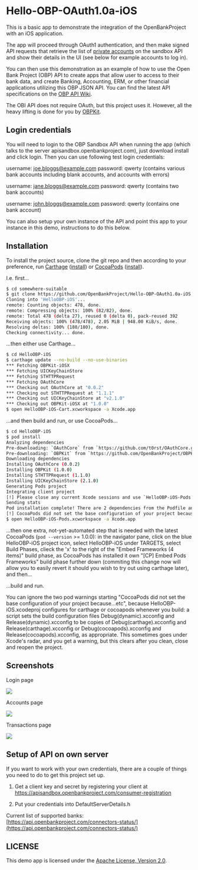 Hello-OBP-OAuth1.0a-iOS
========================

This is a basic app to demonstrate the integration of the OpenBankProject with an iOS application. 

The app will proceed through OAuth1 authentication, and then make signed API requests that retrieve the list of [private accounts](https://github.com/OpenBankProject/OBP-API/wiki/REST-API-V1.2#accounts-private) on the sandbox API and show their details in the UI (see below for example accounts to log in). 

You can then use this demonstration as an example of how to use the Open Bank Project (OBP) API to create apps that allow user to access to their bank data, and create Banking, Accounting, ERM, or other financial applications utilizing this OBP JSON API. You can find the latest API specifications on the [OBP API Wiki](https://github.com/OpenBankProject/OBP-API/wiki).

The OBI API does not require OAuth, but this project uses it. However, all the heavy lifting is done for you by [OBPKit](https://github.com/OpenBankProject/OBPKit-iOSX).

## Login credentials

You will need to login to the OBP Sandbox API when running the app (which talks to the server apisandbox.openbankproject.com), just download install and click login. Then you can use following test login credentials:

username: joe.bloggs@example.com
password: qwerty
(contains various bank accounts including blank accounts, and accounts with errors) 

username: jane.bloggs@example.com
password: qwerty
(contains two bank accounts)

username: john.bloggs@example.com
password: qwerty
(contains one bank account)

You can also setup your own instance of the API and point this app to your instance in this demo, instructions to do this below.

## Installation

To install the project source, clone the git repo and then according to your preference, run [Carthage][] ([install][Carthage-install]) or [CocoaPods][] ([install][CocoaPods-install]).

I.e. first...

```sh
$ cd somewhere-suitable
$ git clone https://github.com/OpenBankProject/Hello-OBP-OAuth1.0a-iOS.git HelloOBP-iOS
Cloning into 'HelloOBP-iOS'...
remote: Counting objects: 478, done.
remote: Compressing objects: 100% (82/82), done.
remote: Total 478 (delta 27), reused 0 (delta 0), pack-reused 392
Receiving objects: 100% (478/478), 2.05 MiB | 948.00 KiB/s, done.
Resolving deltas: 100% (180/180), done.
Checking connectivity... done.
```

...then either use Carthage...

```sh
$ cd HelloOBP-iOS
$ carthage update --no-build --no-use-binaries 
*** Fetching OBPKit-iOSX
*** Fetching UICKeyChainStore
*** Fetching STHTTPRequest
*** Fetching OAuthCore
*** Checking out OAuthCore at "0.0.2"
*** Checking out STHTTPRequest at "1.1.1"
*** Checking out UICKeyChainStore at "v2.1.0"
*** Checking out OBPKit-iOSX at "1.0.0"
$ open HelloOBP-iOS-Cart.xcworkspace -a Xcode.app
```

...and then build and run, or use CocoaPods...

```sh
$ cd HelloOBP-iOS
$ pod install 
Analyzing dependencies
Pre-downloading: `OAuthCore` from `https://github.com/t0rst/OAuthCore.git`, commit `03121e6b8bc7ba3dea07df1289546134b192b494`
Pre-downloading: `OBPKit` from `https://github.com/OpenBankProject/OBPKit-iOSX.git`, commit `bb55d0add08e7da87844bfc3108d88a9e8b467a7`
Downloading dependencies
Installing OAuthCore (0.0.2)
Installing OBPKit (1.0.0)
Installing STHTTPRequest (1.1.0)
Installing UICKeyChainStore (2.1.0)
Generating Pods project
Integrating client project
[!] Please close any current Xcode sessions and use `HelloOBP-iOS-Pods.xcworkspace` for this project from now on.
Sending stats
Pod installation complete! There are 2 dependencies from the Podfile and 4 total pods installed.
[!] CocoaPods did not set the base configuration of your project because...
$ open HelloOBP-iOS-Pods.xcworkspace -a Xcode.app
```

...then one extra, not-yet-automated step that is needed with the latest CocoaPods (`pod --version` >= 1.0.0): in the navigator pane, click on the blue HelloOBP-iOS project icon, select HelloOBP-iOS under TARGETS, select Build Phases, clieck the 'x' to the right of the "Embed Frameworks (4 items)" build phase, as CocoaPods has installed it own "[CP] Embed Pods Frameworks" build phase further down (commiting this change now will allow you to easily revert it should you wish to try out using carthage later), and then...

...build and run. 

You can ignore the two pod warnings starting "CocoaPods did not set the base configuration of your project because...etc", because HelloOBP-iOS.xcodeproj configures for carthage or cocoapods whenever you build: a script sets the build configuration files Debug(dynamic).xcconfig and Release(dynamic).xcconfig to be copies of Debug(carthage).xcconfig and Release(carthage).xcconfig or Debug(cocoapods).xcconfig and Release(cocoapods).xcconfig, as appropriate. This sometimes goes under Xcode's radar, and you get a warning, but this clears after you clean, close and reopen the project.

## Screenshots

Login page

<img src="https://raw.githubusercontent.com/OpenBankProject/Hello-OBP-OAuth1.0a-IOS/master/images/hello-obp-login.png" />

Accounts page

<img src="https://raw.githubusercontent.com/OpenBankProject/Hello-OBP-OAuth1.0a-IOS/master/images/hello-obp-accounts.png" />

Transactions page

<img src="https://raw.githubusercontent.com/OpenBankProject/Hello-OBP-OAuth1.0a-IOS/master/images/hello-obp-transactions.png" />

## Setup of API on own server

If you want to work with your own credentials, there are a couple of things you need to do to get this project set up.

1. Get a client key and secret by registering your client at https://apisandbox.openbankproject.com/consumer-registration

2. Put your credentials into DefaultServerDetails.h

Current list of supported banks:  [https://api.openbankproject.com/connectors-status/](https://api.openbankproject.com/connectors-status/)

## LICENSE

This demo app is licensed under the [Apache License, Version 2.0](http://www.apache.org/licenses/LICENSE-2.0.html).

[Carthage]: https://github.com/Carthage/Carthage/blob/master/README.md
[Carthage-install]: https://github.com/Carthage/Carthage/blob/master/README.md#installing-carthage
[CocoaPods]: https://github.com/CocoaPods/CocoaPods/blob/master/README.md
[CocoaPods-install]: http://guides.cocoapods.org/using/getting-started.html#installation
